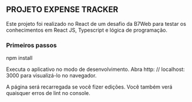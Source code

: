 ## PROJETO EXPENSE TRACKER

Este projeto foi realizado no React de um desafio da B7Web para testar os conhecimentos em React JS, Typescript e lógica de programação.

### Primeiros passos
npm install

Executa o aplicativo no modo de desenvolvimento.
Abra http: // localhost: 3000 para visualizá-lo no navegador.

A página será recarregada se você fizer edições.
Você também verá quaisquer erros de lint no console.
